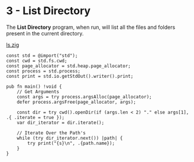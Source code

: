 # 3 - List Directory
The **List Directory** program, when run, will list all the files and folders present in the current directory.

[ls.zig](code/ls.zig)
```zig
const std = @import("std");
const cwd = std.fs.cwd;
const page_allocator = std.heap.page_allocator;
const process = std.process;
const print = std.io.getStdOut().writer().print;

pub fn main() !void {
    // Get Arguments
    const args = try process.argsAlloc(page_allocator);
    defer process.argsFree(page_allocator, args);

    const dir = try cwd().openDir(if (args.len < 2) "." else args[1], .{ .iterate = true });
    var dir_iterator = dir.iterate();

    // Iterate Over the Path's
    while (try dir_iterator.next()) |path| {
        try print("{s}\n", .{path.name});
    }
}
```
